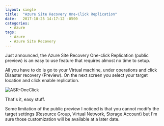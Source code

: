 ```yaml
---
layout: single
title:  "Azure Site Recovery One-Click Replication"
date:   2017-10-25 14:17:12 -0500
categories:
  - Azure
tags:
  - Azure
  - Azure Site Recovery
---
```


Just announced, the Azure Site Recovery One-click Replication (public preview) is an easy to use feature that requires almost no time to setup.

All you have to do is go to your Virtual machine, under operations and click Disaster recovery (Preview). On the next screen you select your target location and click enable replication.

![ASR-OneClick](https://erleonard.github.io/assets/images/2017/2017-10-25-Azure-Site-Recovery-OneClick.PNG)

That's it, easy stuff.

Some limitation of the public preview I noticed is that you cannot modify the target settings (Resource Group, Virtual Network, Storage Account) but I'm sure those customization will be available at a later date.